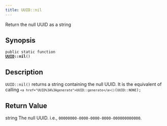 ```yaml
---
title: UUID::nil
---
```


Return the null UUID as a string

## Synopsis

<code>public static function <b><a href="UUID">UUID</a>::nil</b>()</code>

## Description

`UUID::nil()` returns a string containing the null UUID.
It is the equivalent of calling <code>`<a href="UUID%3A%3Agenerate">UUID::generate</a>()`(`UUID::NONE`);</code>

## Return Value

string The null UUID. i.e., `00000000-0000-0000-0000-000000000000`.

